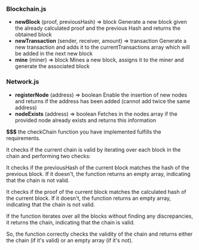 ### Blockchain.js

* **newBlock** (proof, previousHash) => block
  Generate a new block given the already calculated proof and the previous Hash and returns the obtained block
* **newTransaction** (sender, receiver, amount) => transaction
  Generate a new transaction and adds it to the currentTransactions array which will be added in the next new block
* **mine** (miner) => block
  Mines a new block, assigns it to the miner and generate the associated block

### Network.js

* **registerNode** (address) => boolean
  Enable the insertion of new nodes and returns if the address has been added (cannot add twice the same address)
* **nodeExists** (address) => boolean
  Fetches in the nodes array if the provided node already exists and returns this information

**$$$$$$$$$$$$$$$$$$$$$$$$$$$$$$$$$$$$$$$$$$$$$$$$$$$$$$$$$$$**
 the checkChain function you have implemented fulfills the requirements.

It checks if the current chain is valid by iterating over each block in the chain and performing two checks:

It checks if the previousHash of the current block matches the hash of the previous block. If it doesn't, the function returns an empty array, indicating that the chain is not valid.

It checks if the proof of the current block matches the calculated hash of the current block. If it doesn't, the function returns an empty array, indicating that the chain is not valid.

If the function iterates over all the blocks without finding any discrepancies, it returns the chain, indicating that the chain is valid.

So, the function correctly checks the validity of the chain and returns either the chain (if it's valid) or an empty array (if it's not).